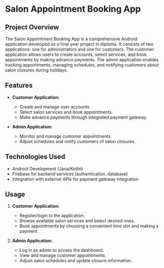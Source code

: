 
# Salon Appointment Booking App

## Project Overview

The Salon Appointment Booking App is a comprehensive Android application developed as a final year project in diploma. It consists of two applications: one for administrators and one for customers. The customer application allows users to create accounts, select services, and book appointments by making advance payments. The admin application enables tracking appointments, managing schedules, and notifying customers about salon closures during holidays.

## Features

- **Customer Application:**
  - Create and manage user accounts.
  - Select salon services and book appointments.
  - Make advance payments through integrated payment gateway.

- **Admin Application:**
  - Monitor and manage customer appointments.
  - Adjust schedules and notify customers of salon closures.
  
## Technologies Used

- Android Development (Java/Kotlin)
- Firebase for backend services (authentication, database)
- Integration with external APIs for payment gateway integration

## Usage

1. **Customer Application:**
   - Register/login to the application.
   - Browse available salon services and select desired ones.
   - Book appointments by choosing a convenient time slot and making a payment.

2. **Admin Application:**
   - Log in as admin to access the dashboard.
   - View and manage customer appointments.
   - Adjust salon schedules and update closure information.

